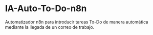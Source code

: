 # IA-Auto-To-Do-n8n
Automatizador n8n para introducir tareas To-Do de manera automática mediante la llegada de un correo de trabajo.
